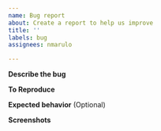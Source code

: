 ```yaml
---
name: Bug report
about: Create a report to help us improve
title: ''
labels: bug
assignees: nmarulo

---
```


**Describe the bug**
<!--A clear and concise description of what the bug is.-->

**To Reproduce**
<!--Steps to reproduce the behavior:
1. Go to '...'
2. Click on '....'
3. Scroll down to '....'
4. See error-->

**Expected behavior** (Optional)
<!--A clear and concise description of what you expected to happen.-->

**Screenshots**
<!--If applicable, add screenshots to help explain your problem.-->
